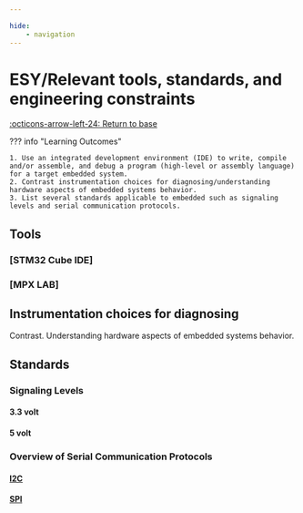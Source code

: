 ```yaml
---

hide:
    - navigation
---
```

# ESY/Relevant tools, standards, and engineering constraints

[:octicons-arrow-left-24: Return to base](/Bodies-of-Knowledge/Embedded-Systems)

??? info "Learning Outcomes"

    1. Use an integrated development environment (IDE) to write, compile and/or assemble, and debug a program (high-level or assembly language) for a target embedded system.
    2. Contrast instrumentation choices for diagnosing/understanding hardware aspects of embedded systems behavior.
    3. List several standards applicable to embedded such as signaling levels and serial communication protocols.

## Tools

### [STM32 Cube IDE]

### [MPX LAB]

## Instrumentation choices for diagnosing

Contrast. Understanding hardware aspects of embedded systems behavior.

## Standards

### Signaling Levels

#### 3.3 volt
#### 5 volt

### Overview of Serial Communication Protocols

#### [I2C](06_Serial-IO/#i2c)

#### [SPI](06_Serial-IO/#spi)
